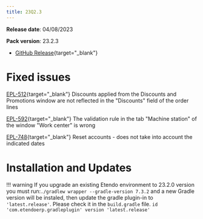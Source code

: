 ```yaml
---
title: 23Q2.3
---
```

**Release date**: 04/08/2023

**Pack version**: 23.2.3
- [GitHub Release](https://github.com/etendosoftware/etendo_core/releases/tag/23.2.3){target="\_blank"}

# Fixed issues

[EPL-512](https://github.com/etendosoftware/etendo_core/issues/121){target="\_blank"}  Discounts applied from the Discounts and Promotions window are not reflected in the "Discounts" field of the order lines

[EPL-592](https://github.com/etendosoftware/etendo_core/issues/165){target="\_blank"}  The validation rule in the tab "Machine station" of the window "Work center" is wrong

[EPL-748](https://github.com/etendosoftware/etendo_core/issues/191){target="\_blank"}  Reset accounts - does not take into account the indicated dates

# Installation and Updates

!!! warning
        If you upgrade an existing Etendo environment to 23.2.0 version you must run:`./gradlew wrapper --gradle-version 7.3.2` and a new Gradle version will be instaled, then update the gradle plugin-in to `'latest.release'`. Please check it in the `build.gradle` file. `id 'com.etendoerp.gradleplugin' version 'latest.release'`